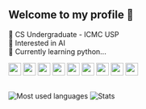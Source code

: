 ## Welcome to my profile 👋 

📖 CS Undergraduate - ICMC USP
<br>
🌱 Interested in AI
<br>
🐍 Currently learning python...
<br>

<div style="display: inline-block">
  <img src="https://cdn.jsdelivr.net/gh/devicons/devicon@latest/icons/python/python-original.svg" height="25" />
  <img src="https://cdn.jsdelivr.net/gh/devicons/devicon@latest/icons/flask/flask-original.svg" height="25"/>   
  <img src="https://cdn.jsdelivr.net/gh/devicons/devicon@latest/icons/java/java-original.svg" height="25"/>
  <img src="https://cdn.jsdelivr.net/gh/devicons/devicon@latest/icons/spring/spring-original.svg" height="25" /> 
  <img src="https://cdn.jsdelivr.net/gh/devicons/devicon@latest/icons/cplusplus/cplusplus-original.svg" height="25"/>
  <img src="https://cdn.jsdelivr.net/gh/devicons/devicon@latest/icons/html5/html5-original.svg" height="25"/>
  <img src="https://cdn.jsdelivr.net/gh/devicons/devicon@latest/icons/css3/css3-original.svg" height="25"/>
  <img src="https://cdn.jsdelivr.net/gh/devicons/devicon@latest/icons/javascript/javascript-original.svg" height="25"/>
  <img src="https://cdn.jsdelivr.net/gh/devicons/devicon@latest/icons/php/php-original.svg" height="25" />
</div>



##
![Most used languages](https://github-readme-stats.vercel.app/api/top-langs/?username=HeitorgOliveira&layout=compact&theme=radical)
![Stats](https://github-readme-stats.vercel.app/api?username=HeitorgOliveira&show_icons=true&theme=radical)



##
